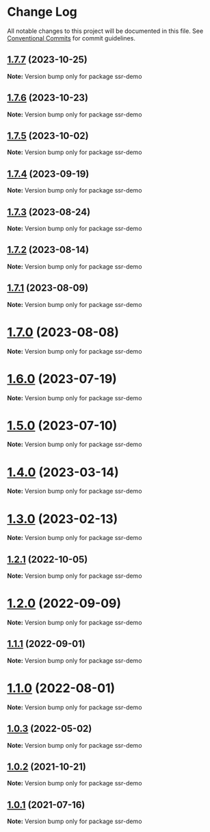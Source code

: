 # Change Log

All notable changes to this project will be documented in this file.
See [Conventional Commits](https://conventionalcommits.org) for commit guidelines.

## [1.7.7](https://github.com/amplitude/experiment-node-server/compare/v1.7.6...v1.7.7) (2023-10-25)

**Note:** Version bump only for package ssr-demo





## [1.7.6](https://github.com/amplitude/experiment-node-server/compare/v1.7.5...v1.7.6) (2023-10-23)

**Note:** Version bump only for package ssr-demo





## [1.7.5](https://github.com/amplitude/experiment-node-server/compare/v1.7.4...v1.7.5) (2023-10-02)

**Note:** Version bump only for package ssr-demo





## [1.7.4](https://github.com/amplitude/experiment-node-server/compare/v1.7.3...v1.7.4) (2023-09-19)

**Note:** Version bump only for package ssr-demo





## [1.7.3](https://github.com/amplitude/experiment-node-server/compare/v1.7.2...v1.7.3) (2023-08-24)

**Note:** Version bump only for package ssr-demo





## [1.7.2](https://github.com/amplitude/experiment-node-server/compare/v1.7.1...v1.7.2) (2023-08-14)

**Note:** Version bump only for package ssr-demo





## [1.7.1](https://github.com/amplitude/experiment-node-server/compare/v1.7.0...v1.7.1) (2023-08-09)

**Note:** Version bump only for package ssr-demo





# [1.7.0](https://github.com/amplitude/experiment-node-server/compare/v1.6.0...v1.7.0) (2023-08-08)

**Note:** Version bump only for package ssr-demo





# [1.6.0](https://github.com/amplitude/experiment-node-server/compare/v1.5.0...v1.6.0) (2023-07-19)

**Note:** Version bump only for package ssr-demo





# [1.5.0](https://github.com/amplitude/experiment-node-server/compare/v1.4.0...v1.5.0) (2023-07-10)

**Note:** Version bump only for package ssr-demo





# [1.4.0](https://github.com/amplitude/experiment-node-server/compare/v1.3.0...v1.4.0) (2023-03-14)

**Note:** Version bump only for package ssr-demo





# [1.3.0](https://github.com/amplitude/experiment-node-server/compare/v1.2.1...v1.3.0) (2023-02-13)

**Note:** Version bump only for package ssr-demo





## [1.2.1](https://github.com/amplitude/experiment-node-server/compare/v1.2.0...v1.2.1) (2022-10-05)

**Note:** Version bump only for package ssr-demo





# [1.2.0](https://github.com/amplitude/experiment-node-server/compare/v1.1.1...v1.2.0) (2022-09-09)

**Note:** Version bump only for package ssr-demo





## [1.1.1](https://github.com/amplitude/experiment-node-server/compare/v1.1.0...v1.1.1) (2022-09-01)

**Note:** Version bump only for package ssr-demo





# [1.1.0](https://github.com/amplitude/experiment-node-server/compare/v1.0.3...v1.1.0) (2022-08-01)

**Note:** Version bump only for package ssr-demo





## [1.0.3](https://github.com/amplitude/experiment-node-server/compare/v1.0.2...v1.0.3) (2022-05-02)

**Note:** Version bump only for package ssr-demo





## [1.0.2](https://github.com/amplitude/experiment-node-server/compare/v1.0.1...v1.0.2) (2021-10-21)

**Note:** Version bump only for package ssr-demo





## [1.0.1](https://github.com/amplitude/experiment-node-server/compare/v1.0.0...v1.0.1) (2021-07-16)

**Note:** Version bump only for package ssr-demo
